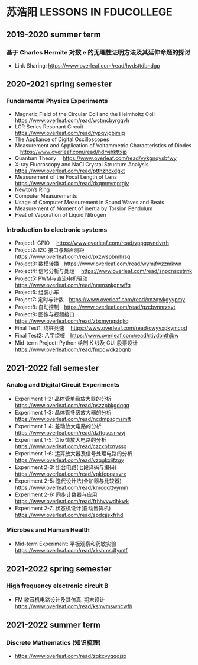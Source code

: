 # 苏浩阳 LESSONS IN FDUCOLLEGE
## 2019-2020 summer term
### 基于 Charles Hermite 对数 e 的无理性证明方法及其延伸命题的探讨
  - Link Sharing: https://www.overleaf.com/read/hvdsttdbndgp

## 2020-2021 spring semester
### Fundamental Physics Experiments
  - Magnetic Field of the Circular Coil and the Helmholtz Coil &emsp;https://www.overleaf.com/read/wctmcbyrgqvh
  - LCR Series Resonant Circuit &emsp;https://www.overleaf.com/read/rypqyjgbjmjg
  - The Appliance of Digital Oscilloscopes &emsp;
  - Measurement and Application of Voltammetric Characteristics of Diodes &emsp;https://www.overleaf.com/read/hdrvjhkttxjp
  - Quantum Theory &emsp;https://www.overleaf.com/read/yykgnqvsbfwy
  - X-ray Fluoroscopy and NaCl Crystal Structure Analysis &emsp;https://www.overleaf.com/read/ptthzhcxdgkt
  - Measurement of the Focal Length of Lens &emsp;https://www.overleaf.com/read/dxqmnvmptgjv
  - Newton’s Ring &emsp;
  - Computer Measurements &emsp;
  - Usage of Computer Measurement in Sound Waves and Beats &emsp;
  - Measurement of Moment of inertia by Torsion Pendulum &emsp;
  - Heat of Vaporation of Liquid Nitrogen &emsp;
### Introduction to electronic systems
  - Project1: GPIO &emsp;https://www.overleaf.com/read/vppgqvndvrrh
  - Project2: I2C 接口与超声测距&emsp;https://www.overleaf.com/read/pxzwspbmhrsq
  - Project3: 数模转换&emsp;https://www.overleaf.com/read/wymjfwzzmkwn
  - Project4: 信号分析与处理 &emsp;https://www.overleaf.com/read/snpcnscstrnk
  - Project5: PWM与直流电机驱动&emsp;https://www.overleaf.com/read/nmmsnkgnwffq
  - Project6: 组装小车
  - Project7: 定时与计数&emsp;https://www.overleaf.com/read/xnzqwkgyypmy
  - Project8: 自动控制&emsp;https://www.overleaf.com/read/gzcbvnnrzsyt
  - Project9: 图像与视频接口&emsp;https://www.overleaf.com/read/zbxmynqstqkq
  - Final Test1: 绕桩竞速&emsp; https://www.overleaf.com/read/cwyvxpkymcpd
  - Final Test2: 八字绕桩&emsp;https://www.overleaf.com/read/rtjydbnthjbw
  - Mid-term Project: Python 绘制 K 线及 GUI 股票设计&emsp;https://www.overleaf.com/read/fmpqwdkzbqnb


## 2021-2022 fall semester
### Analog and Digital Circuit Experiments 
  - Experiment 1-2: 晶体管单级放大器的分析 &emsp;https://www.overleaf.com/read/pszzpbkgdqqq
  - Experiment 1-3: 晶体管多级放大器的分析&emsp;https://www.overleaf.com/read/ncdmpsqmsmft
  - Experiment 1-4: 差动放大电路的分析&emsp;https://www.overleaf.com/read/dzttqscsnwyj
  - Experiment 1-5: 负反馈放大电路的分析&emsp;https://www.overleaf.com/read/czzxbfxnyssg
  - Experiment 1-6: 运算放大器及信号处理电路的分析&emsp;https://www.overleaf.com/read/vzqgkxjjfzgy
  - Experiment 2-3: 组合电路(七段译码与编码)&emsp;https://www.overleaf.com/read/vpkfcpqzsvrx
  - Experiment 2-5: 迭代设计法(全加器与比较器)&emsp;https://www.overleaf.com/read/knrcdqttvymm
  - Experiment 2-6: 同步计数器与应用&emsp;https://www.overleaf.com/read/frhhvvwdhkwk
  - Experiment 2-7: 状态机设计(自动售货机)&emsp;https://www.overleaf.com/read/spdcjjsxfrhd

### Microbes and Human Health
  - Mid-term Experiment: 平板观察和药敏实验&emsp;https://www.overleaf.com/read/xkshmsdfymtf

## 2021-2022 spring semester
### High frequency electronic circuit B
  - FM 收音机电路设计及其仿真: 期末设计 &emsp; https://www.overleaf.com/read/ksmvmswncwfh

## 2021-2022 summer term
### Discrete Mathematics (知识梳理)
- https://www.overleaf.com/read/zqkxvyqqqjsx
